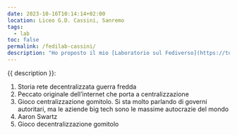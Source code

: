```yaml
---
date: 2023-10-16T10:14:14+02:00
location: Liceo G.D. Cassini, Sanremo
tags:
  - lab
toc: false
permalink: /fedilab-cassini/
description: "Ho proposto il mio [Laboratorio sul Fediverso](https://tommi.space/lab-fediverso 'Lab sul Fediverso, tommi.space') durante l’assemblea d’istituto del mio ex liceo, il [Liceo G.D. Cassini di Sanremo](https://www.liceogdcassini.it). Qui alcuni appunti e idee"
---
```

{{ description }}:

1. Storia rete decentralizzata guerra fredda
2. Peccato originale dell’internet che porta a centralizzazione
3. Gioco centralizzazione gomitolo. Si sta molto parlando di governi autoritari, ma le aziende big tech sono le massime autocrazie del mondo
4. Aaron Swartz
5. Gioco decentralizzazione gomitolo
